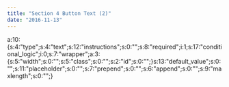 ```yaml
---
title: "Section 4 Button Text (2)"
date: "2016-11-13"
---
```


a:10:{s:4:"type";s:4:"text";s:12:"instructions";s:0:"";s:8:"required";i:1;s:17:"conditional\_logic";i:0;s:7:"wrapper";a:3:{s:5:"width";s:0:"";s:5:"class";s:0:"";s:2:"id";s:0:"";}s:13:"default\_value";s:0:"";s:11:"placeholder";s:0:"";s:7:"prepend";s:0:"";s:6:"append";s:0:"";s:9:"maxlength";s:0:"";}

